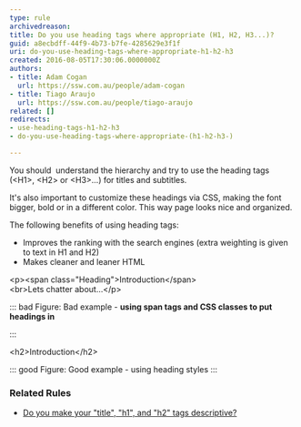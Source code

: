 ```yaml
---
type: rule
archivedreason: 
title: Do you use heading tags where appropriate (H1, H2, H3...)?
guid: a8ecbdff-44f9-4b73-b7fe-4285629e3f1f
uri: do-you-use-heading-tags-where-appropriate-h1-h2-h3
created: 2016-08-05T17:30:06.0000000Z
authors:
- title: Adam Cogan
  url: https://ssw.com.au/people/adam-cogan
- title: Tiago Araujo
  url: https://ssw.com.au/people/tiago-araujo
related: []
redirects:
- use-heading-tags-h1-h2-h3
- do-you-use-heading-tags-where-appropriate-(h1-h2-h3-)

---
```


You should  understand the hierarchy and try to use the heading tags (&lt;H1&gt;, &lt;H2&gt; or &lt;H3&gt;...) for titles and subtitles.

It's also important to customize these headings via CSS, making the font bigger, bold or in a different color. This way page looks nice and organized.

The following benefits of using heading tags:


<!--endintro-->



* Improves the ranking with the search engines (extra weighting is given to text in H1 and H2)
* Makes cleaner and leaner HTML



&lt;p&gt;&lt;span class="Heading"&gt;Introduction&lt;/span&gt;        
&lt;br&gt;Lets chatter about...&lt;/p&gt;

::: bad
Figure: Bad example -  **using span tags and CSS classes to put headings in** 

:::



&lt;h2&gt;Introduction&lt;/h2&gt;

::: good
Figure: Good example - using heading styles
:::


### Related Rules

* [Do you make your "title", "h1", and "h2" tags descriptive?](/make-title-h1-and-h2-tags-descriptive)
